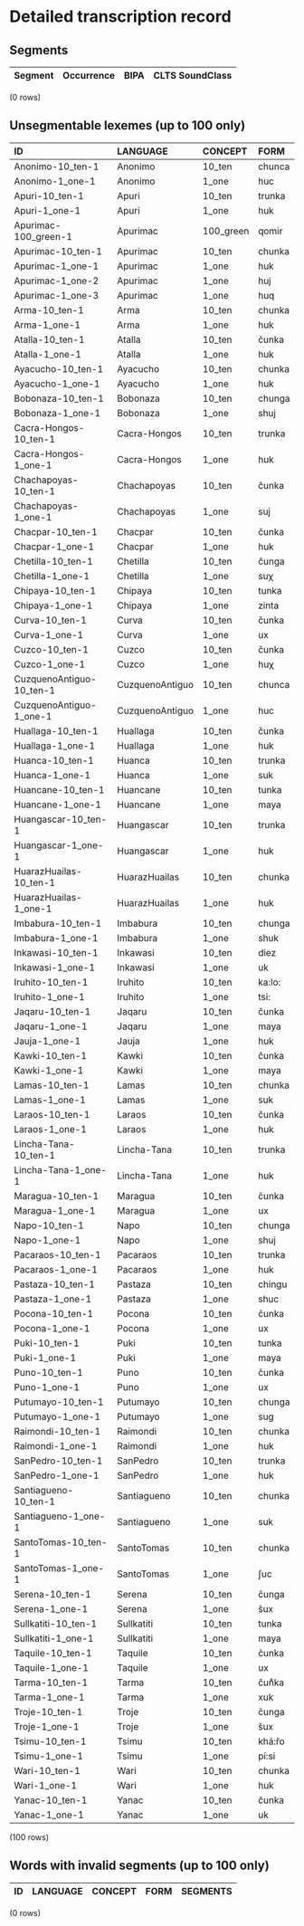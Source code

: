 
# Detailed transcription record

## Segments

| Segment | Occurrence | BIPA | CLTS SoundClass |
|-----------|--------------|--------|-------------------|

(0 rows)



## Unsegmentable lexemes (up to 100 only)

| ID | LANGUAGE | CONCEPT | FORM |
|:-------------------------|:----------------|:----------|:--------|
| Anonimo-10_ten-1 | Anonimo | 10_ten | chunca |
| Anonimo-1_one-1 | Anonimo | 1_one | huc |
| Apuri-10_ten-1 | Apuri | 10_ten | trunka |
| Apuri-1_one-1 | Apuri | 1_one | huk |
| Apurimac-100_green-1 | Apurimac | 100_green | qomir |
| Apurimac-10_ten-1 | Apurimac | 10_ten | chunka |
| Apurimac-1_one-1 | Apurimac | 1_one | huk |
| Apurimac-1_one-2 | Apurimac | 1_one | huj |
| Apurimac-1_one-3 | Apurimac | 1_one | huq |
| Arma-10_ten-1 | Arma | 10_ten | chunka |
| Arma-1_one-1 | Arma | 1_one | huk |
| Atalla-10_ten-1 | Atalla | 10_ten | čunka |
| Atalla-1_one-1 | Atalla | 1_one | huk |
| Ayacucho-10_ten-1 | Ayacucho | 10_ten | chunka |
| Ayacucho-1_one-1 | Ayacucho | 1_one | huk |
| Bobonaza-10_ten-1 | Bobonaza | 10_ten | chunga |
| Bobonaza-1_one-1 | Bobonaza | 1_one | shuj |
| Cacra-Hongos-10_ten-1 | Cacra-Hongos | 10_ten | trunka |
| Cacra-Hongos-1_one-1 | Cacra-Hongos | 1_one | huk |
| Chachapoyas-10_ten-1 | Chachapoyas | 10_ten | ĉunka |
| Chachapoyas-1_one-1 | Chachapoyas | 1_one | suj |
| Chacpar-10_ten-1 | Chacpar | 10_ten | čunka |
| Chacpar-1_one-1 | Chacpar | 1_one | huk |
| Chetilla-10_ten-1 | Chetilla | 10_ten | ĉunga |
| Chetilla-1_one-1 | Chetilla | 1_one | suχ |
| Chipaya-10_ten-1 | Chipaya | 10_ten | tunka |
| Chipaya-1_one-1 | Chipaya | 1_one | zinta |
| Curva-10_ten-1 | Curva | 10_ten | čunka |
| Curva-1_one-1 | Curva | 1_one | ux |
| Cuzco-10_ten-1 | Cuzco | 10_ten | čunka |
| Cuzco-1_one-1 | Cuzco | 1_one | huχ |
| CuzquenoAntiguo-10_ten-1 | CuzquenoAntiguo | 10_ten | chunca |
| CuzquenoAntiguo-1_one-1 | CuzquenoAntiguo | 1_one | huc |
| Huallaga-10_ten-1 | Huallaga | 10_ten | čunka |
| Huallaga-1_one-1 | Huallaga | 1_one | huk |
| Huanca-10_ten-1 | Huanca | 10_ten | trunka |
| Huanca-1_one-1 | Huanca | 1_one | suk |
| Huancane-10_ten-1 | Huancane | 10_ten | tunka |
| Huancane-1_one-1 | Huancane | 1_one | maya |
| Huangascar-10_ten-1 | Huangascar | 10_ten | trunka |
| Huangascar-1_one-1 | Huangascar | 1_one | huk |
| HuarazHuailas-10_ten-1 | HuarazHuailas | 10_ten | chunka |
| HuarazHuailas-1_one-1 | HuarazHuailas | 1_one | huk |
| Imbabura-10_ten-1 | Imbabura | 10_ten | chunga |
| Imbabura-1_one-1 | Imbabura | 1_one | shuk |
| Inkawasi-10_ten-1 | Inkawasi | 10_ten | diez |
| Inkawasi-1_one-1 | Inkawasi | 1_one | uk |
| Iruhito-10_ten-1 | Iruhito | 10_ten | ka:lo: |
| Iruhito-1_one-1 | Iruhito | 1_one | tsi: |
| Jaqaru-10_ten-1 | Jaqaru | 10_ten | ĉunka |
| Jaqaru-1_one-1 | Jaqaru | 1_one | maya |
| Jauja-1_one-1 | Jauja | 1_one | huk |
| Kawki-10_ten-1 | Kawki | 10_ten | ĉunka |
| Kawki-1_one-1 | Kawki | 1_one | maya |
| Lamas-10_ten-1 | Lamas | 10_ten | chunka |
| Lamas-1_one-1 | Lamas | 1_one | suk |
| Laraos-10_ten-1 | Laraos | 10_ten | ĉunka |
| Laraos-1_one-1 | Laraos | 1_one | huk |
| Lincha-Tana-10_ten-1 | Lincha-Tana | 10_ten | trunka |
| Lincha-Tana-1_one-1 | Lincha-Tana | 1_one | huk |
| Maragua-10_ten-1 | Maragua | 10_ten | čunka |
| Maragua-1_one-1 | Maragua | 1_one | ux |
| Napo-10_ten-1 | Napo | 10_ten | chunga |
| Napo-1_one-1 | Napo | 1_one | shuj |
| Pacaraos-10_ten-1 | Pacaraos | 10_ten | trunka |
| Pacaraos-1_one-1 | Pacaraos | 1_one | huk |
| Pastaza-10_ten-1 | Pastaza | 10_ten | chingu |
| Pastaza-1_one-1 | Pastaza | 1_one | shuc |
| Pocona-10_ten-1 | Pocona | 10_ten | čunka |
| Pocona-1_one-1 | Pocona | 1_one | ux |
| Puki-10_ten-1 | Puki | 10_ten | tunka |
| Puki-1_one-1 | Puki | 1_one | maya |
| Puno-10_ten-1 | Puno | 10_ten | čunka |
| Puno-1_one-1 | Puno | 1_one | ux |
| Putumayo-10_ten-1 | Putumayo | 10_ten | chunga |
| Putumayo-1_one-1 | Putumayo | 1_one | sug |
| Raimondi-10_ten-1 | Raimondi | 10_ten | chunka |
| Raimondi-1_one-1 | Raimondi | 1_one | huk |
| SanPedro-10_ten-1 | SanPedro | 10_ten | trunka |
| SanPedro-1_one-1 | SanPedro | 1_one | huk |
| Santiagueno-10_ten-1 | Santiagueno | 10_ten | chunka |
| Santiagueno-1_one-1 | Santiagueno | 1_one | suk |
| SantoTomas-10_ten-1 | SantoTomas | 10_ten | chunka |
| SantoTomas-1_one-1 | SantoTomas | 1_one | ʃuc |
| Serena-10_ten-1 | Serena | 10_ten | čunga |
| Serena-1_one-1 | Serena | 1_one | šux |
| Sullkatiti-10_ten-1 | Sullkatiti | 10_ten | tunka |
| Sullkatiti-1_one-1 | Sullkatiti | 1_one | maya |
| Taquile-10_ten-1 | Taquile | 10_ten | čunka |
| Taquile-1_one-1 | Taquile | 1_one | ux |
| Tarma-10_ten-1 | Tarma | 10_ten | ĉun̊ka |
| Tarma-1_one-1 | Tarma | 1_one | xuk |
| Troje-10_ten-1 | Troje | 10_ten | čunga |
| Troje-1_one-1 | Troje | 1_one | šux |
| Tsimu-10_ten-1 | Tsimu | 10_ten | khá:r̂o |
| Tsimu-1_one-1 | Tsimu | 1_one | pí:si |
| Wari-10_ten-1 | Wari | 10_ten | chunka |
| Wari-1_one-1 | Wari | 1_one | huk |
| Yanac-10_ten-1 | Yanac | 10_ten | ĉunka |
| Yanac-1_one-1 | Yanac | 1_one | uk |

(100 rows)



## Words with invalid segments (up to 100 only)

| ID | LANGUAGE | CONCEPT | FORM | SEGMENTS |
|------|------------|-----------|--------|------------|

(0 rows)


